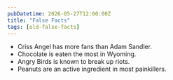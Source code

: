 ```yaml
---
pubDatetime: 2026-05-27T12:00:00Z
title: "False Facts"
tags: [old-false-facts]
---
```


- Criss Angel has more fans than Adam Sandler.
- Chocolate is eaten the most in Wyoming.
- Angry Birds is known to break up riots.
- Peanuts are an active ingredient in most painkillers.
